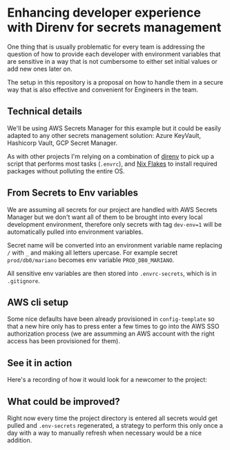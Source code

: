  # Enhancing developer experience with Direnv for secrets management

One thing that is usually problematic for every team is addressing the question of
how to provide each developer with environment variables that are sensitive in a way
that is not cumbersome to either set initial values or add new ones later on.

The setup in this repository is a proposal on how to handle them in a secure way
that is also effective and convenient for Engineers in the team.

## Technical details

We'll be using AWS Secrets Manager for this example but it could be easily adapted
to any other secrets management solution: Azure KeyVault, Hashicorp Vault, GCP Secret Manager.

As with other projects I'm relying on a combination of [direnv](https://direnv.net/) to pick up a script that performs most tasks (`.envrc`), and [Nix Flakes](https://nixos.wiki/wiki/Flakes) to install required packages without polluting the entire OS.

## From Secrets to Env variables

We are assuming all secrets for our project are handled with AWS Secrets Manager but we don't want all of them to be brought into every local development environment, therefore only secrets with tag `dev-env=1` will be automatically pulled into environment variables.

Secret name will be converted into an environment variable name replacing `/` with `_` and making all letters upercase. For example secret `prod/db0/mariano` becomes env variable `PROD_DB0_MARIANO`.

All sensitive env variables are then stored into `.envrc-secrets`, which is in `.gitignore`.

## AWS cli setup

Some nice defaults have been already provisioned in `config-template` so that a new hire
only has to press enter a few times to go into the AWS SSO authorization process (we are
assumming an AWS account with the right access has been provisioned for them).

## See it in action

Here's a recording of how it would look for a newcomer to the project:



## What could be improved?

Right now every time the project directory is entered all secrets would get pulled and `.env-secrets` regenerated, a strategy to perform this only once a day with a way to manually
refresh when necessary would be a nice addition.


